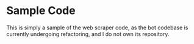 # Sample Code
This is simply a sample of the web scraper code, as the bot codebase is currently undergoing refactoring, and I do not own its repository.
